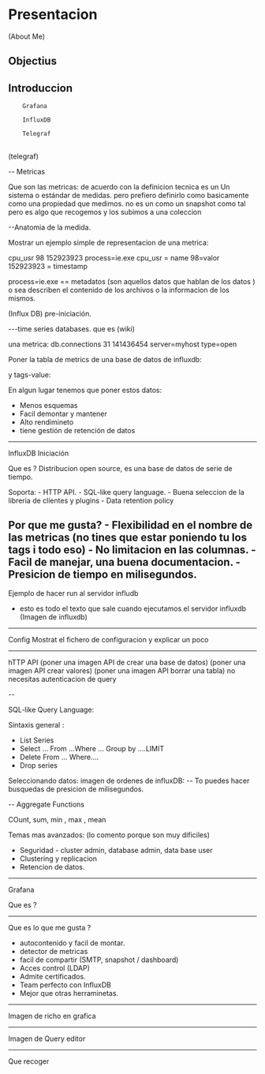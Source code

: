 # Presentacion

(About Me)

## Objectius


## Introduccion

		Grafana 
		
		InfluxDB
		
		Telegraf

## 

(telegraf)

-- Metricas

Que son las metricas:
de acuerdo con la definicion tecnica es un Un sistema o estándar de medidas.
pero prefiero definirlo como basicamente como una propiedad que medimos.
no es un como un snapshot como tal pero es algo que recogemos y los subimos a una coleccion 

--Anatomia de la medida.

Mostrar un ejemplo simple de representacion de una metrica:


cpu_usr 98 152923923 process=ie.exe
cpu_usr = name 
98=valor
152923923 = timestamp

process=ie.exe  == metadatos (son aquellos datos que hablan de los datos ) o sea describen el contenido de los archivos  o la informacion de los mismos.


(Influx DB) pre-iniciación.

---time series databases.
que es (wiki)

una metrica:
db.connections 31 141436454  server=myhost type=open

Poner la tabla de metrics de una base de datos de influxdb:

y tags-value:



En algun lugar tenemos que poner estos datos:
  - Menos esquemas 
  - Facil demontar y mantener
  - Alto rendimineto
  - tiene gestión de retención de datos
  
---

InfluxDB  Iniciación 

Que es ?
Distribucion open source, es una base de datos de serie de tiempo.

Soporta:
	- HTTP API.
	- SQL-like query language.
	- Buena seleccion de la libreria de clientes y plugins
	- Data retention policy

Por que me gusta?
	- Flexibilidad en el nombre de las metricas (no tines que estar poniendo tu los tags i todo eso)
	- No limitacion en las columnas.
	- Facil de manejar, una buena documentacion.
	- Presicion  de tiempo en milisegundos.
---	
Ejemplo de hacer run al  servidor infludb
 - esto es todo el texto que sale cuando ejecutamos el servidor influxdb
(Imagen de influxdb)


---
Config
Mostrat el fichero de configuracion y explicar un poco
 
---

hTTP API 
 (poner una imagen API de crear una base de datos)
 (poner una imagen API crear valores)
 (poner una imagen API borrar una tabla) no necesitas autenticacion de query

-- 

SQL-like Query Language:

Sintaxis general :
 - List Series 
 - Select ... From ...Where ... Group by ....LIMIT
 - Delete From ... Where....
 - Drop series

Seleccionando datos:
imagen de ordenes de influxDB:  -- To puedes hacer busquedas de presicion de milisegundos.

--
Aggregate Functions

COunt, sum, min , max , mean 

Temas mas avanzados: (lo comento porque son muy dificiles)

 - Seguridad - cluster admin, database admin, data base user
 - Clustering y replicacion
 - Retencion de datos.

---

Grafana 

Que es ?


---
Que es lo que me gusta ?
 
 - autocontenido y facil de montar.
 - detector de metricas
 - facil de compartir (SMTP, snapshot / dashboard)
 - Acces control (LDAP)
 - Admite certificados.
 - Team perfecto con InfluxDB
 - Mejor que otras herraminetas.
 
----
Imagen de richo en grafica


---
Imagen de Query editor

---
Que recoger
	














